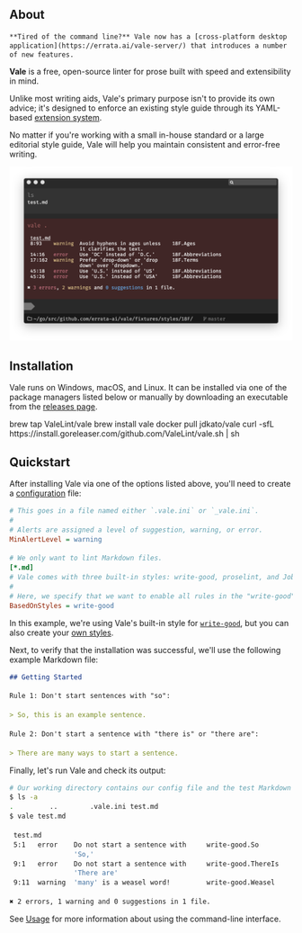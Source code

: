 ## About

```callout{'title': 'Heads up!', 'classes': ['success']}
**Tired of the command line?** Vale now has a [cross-platform desktop application](https://errata.ai/vale-server/) that introduces a number of new features.
```

**Vale** is a free, open-source linter for prose built with speed and extensibility in mind.

Unlike most writing aids, Vale's primary purpose isn't to provide its own advice; it's designed to
enforce an existing style guide through its YAML-based [extension system](/vale/styles).

No matter if you're working with a small in-house standard or a large editorial style guide, Vale
will help you maintain consistent and error-free writing.

![Vale Screenshot](img/vale-demo.png)

## Installation

Vale runs on Windows, macOS, and Linux. It can be installed via one of the package managers listed
below or manually by downloading an executable from the
[releases page](https://github.com/errata-ai/vale/releases).

<!-- vale off -->

<div id="quickstart">
    <span data-qs-package="brew">brew tap ValeLint/vale</span>
    <span data-qs-package="brew">brew install vale</span>
    <span data-qs-package="docker">docker pull jdkato/vale</span>
    <span data-qs-package="goreleaser">curl -sfL https://install.goreleaser.com/github.com/ValeLint/vale.sh | sh</span>
</div>

<!-- vale on -->

## Quickstart

After installing Vale via one of the options listed above, you'll need to create a
[configuration](/vale/config) file:

```ini
# This goes in a file named either `.vale.ini` or `_vale.ini`.
#
# Alerts are assigned a level of suggestion, warning, or error.
MinAlertLevel = warning

# We only want to lint Markdown files.
[*.md]
# Vale comes with three built-in styles: write-good, proselint, and Joblint.
#
# Here, we specify that we want to enable all rules in the "write-good" style.
BasedOnStyles = write-good
```

In this example, we're using Vale's built-in style for
[`write-good`](https://github.com/btford/write-good), but you can also create your
[own styles](/vale/styles).

Next, to verify that the installation was successful, we'll use the following
example Markdown file:

```md
## Getting Started

Rule 1: Don't start sentences with "so":

> So, this is an example sentence.

Rule 2: Don't start a sentence with "there is" or "there are":

> There are many ways to start a sentence.
```

Finally, let's run Vale and check its output:

```bash
# Our working directory contains our config file and the test Markdown file.
$ ls -a
.         ..        .vale.ini test.md
$ vale test.md

 test.md
 5:1   error    Do not start a sentence with     write-good.So
                'So,'
 9:1   error    Do not start a sentence with     write-good.ThereIs
                'There are'
 9:11  warning  'many' is a weasel word!         write-good.Weasel

✖ 2 errors, 1 warning and 0 suggestions in 1 file.
```

See [Usage](/vale/usage) for more information about using the command-line
interface.
